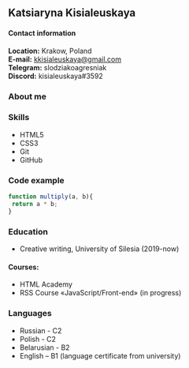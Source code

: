 ## Katsiaryna Kisialeuskaya

#### Contact information

**Location:** Krakow, Poland  
**E-mail:** kkisialeuskaya@gmail.com  
**Telegram:** slodziakoagresniak  
**Discord:** kisialeuskaya#3592

### About me  
  
  
### Skills
- HTML5
- CSS3
- Git
- GitHub

### Code example
```javascript
function multiply(a, b){
 return a * b;
}
```

### Education
- Creative writing, University of Silesia (2019-now)
#### Courses:
- HTML Academy  
- RSS Course «JavaScript/Front-end» (in progress)

### Languages
- Russian - C2  
- Polish - C2  
- Belarusian - B2  
- English – B1 (language certificate from university)
